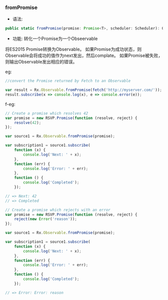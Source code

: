 ### fromPromise

- 语法:

```ts
public static fromPromise(promise: Promise<T>, scheduler: Scheduler): Observable<T>
```

- 功能: 
转化一个Promise为一个Obseervable

将ES2015 Promise转换为Observable。 如果Promise为成功状态，则Observable会将成功的值作为next发出，然后complate。 如果Promise被失败，则输出Observable发出相应的错误。

eg:

```js
//convert the Promise returned by Fetch to an Observable

var result = Rx.Observable.fromPromise(fetch('http://myserver.com/'));
result.subscribe(x => console.log(x), e => console.error(e));
```

f-eg:

```js
// Create a promise which resolves 42
var promise = new RSVP.Promise(function (resolve, reject) {
    resolve(42);
});

var source1 = Rx.Observable.fromPromise(promise);

var subscription1 = source1.subscribe(
    function (x) {
        console.log('Next: ' + x);
    },
    function (err) {
        console.log('Error: ' + err);   
    },
    function () {
        console.log('Completed');   
    });

// => Next: 42
// => Completed
```

```js
// Create a promise which rejects with an error
var promise = new RSVP.Promise(function (resolve, reject) {
    reject(new Error('reason'));
});

var source1 = Rx.Observable.fromPromise(promise);

var subscription1 = source1.subscribe(
    function (x) {
        console.log('Next: ' + x);
    },
    function (err) {
        console.log('Error: ' + err);   
    },
    function () {
        console.log('Completed');   
    });

// => Error: Error: reason
```   